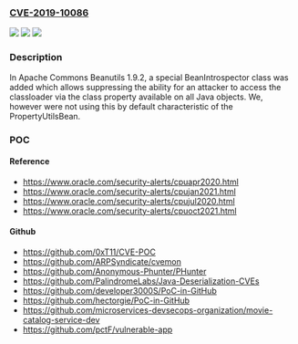 ### [CVE-2019-10086](https://cve.mitre.org/cgi-bin/cvename.cgi?name=CVE-2019-10086)
![](https://img.shields.io/static/v1?label=Product&message=Apache%20Commons%20Beanutils&color=blue)
![](https://img.shields.io/static/v1?label=Version&message=n%2Fa&color=blue)
![](https://img.shields.io/static/v1?label=Vulnerability&message=Information%20Disclosure&color=brighgreen)

### Description

In Apache Commons Beanutils 1.9.2, a special BeanIntrospector class was added which allows suppressing the ability for an attacker to access the classloader via the class property available on all Java objects. We, however were not using this by default characteristic of the PropertyUtilsBean.

### POC

#### Reference
- https://www.oracle.com/security-alerts/cpuapr2020.html
- https://www.oracle.com/security-alerts/cpujan2021.html
- https://www.oracle.com/security-alerts/cpujul2020.html
- https://www.oracle.com/security-alerts/cpuoct2021.html

#### Github
- https://github.com/0xT11/CVE-POC
- https://github.com/ARPSyndicate/cvemon
- https://github.com/Anonymous-Phunter/PHunter
- https://github.com/PalindromeLabs/Java-Deserialization-CVEs
- https://github.com/developer3000S/PoC-in-GitHub
- https://github.com/hectorgie/PoC-in-GitHub
- https://github.com/microservices-devsecops-organization/movie-catalog-service-dev
- https://github.com/pctF/vulnerable-app

